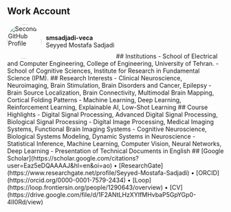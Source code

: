 ## Work Account
<a href="https://github.com/smsadjadi-veca" style="display: inline-flex; align-items: center; text-decoration: none;">
  <img src="https://github.com/user-attachments/assets/3b2773b9-a4d5-4bab-806d-70420dde704e" alt="Second GitHub Profile" width="80" height="80" style="border-radius: 50%; margin-right: 10px;">
  <div style="color: inherit;">
    <strong>smsadjadi-veca</strong><br>
    Seyyed Mostafa Sadjadi
  </div>
</a>
## Institutions  
- School of Electrical and Computer Engineering, College of Engineering, University of Tehran.  
- School of Cognitive Sciences, Institute for Research in Fundamental Science (IPM).  
## Research Interests  
- Clinical Neuroscience, Neuroimaging, Brain Stimulation, Brain Disorders and Cancer, Epilepsy  
- Brain Source Localization, Brain Connectivity, Multimodal Brain Mapping, Cortical Folding Patterns  
- Machine Learning, Deep Learning, Reinforcement Learning, Explainable AI, Low-Shot Learning  
## Course Highlights
- Digital Signal Processing, Advanced Digital Signal Processing, Biological Signal Processing  
- Digital Image Processing, Medical Imaging Systems, Functional Brain Imaging Systems  
- Cognitive Neuroscience, Biological Systems Modeling, Dynamic Systems in Neuroscience  
- Statistical Inference, Machine Learning, Computer Vision, Neural Networks, Deep Learning  
- Presentation of Technical Documents in English  
##  
[Google Scholar](https://scholar.google.com/citations?user=Eaz5eDQAAAAJ&hl=en&oi=ao) • [ResearchGate](https://www.researchgate.net/profile/Seyyed-Mostafa-Sadjadi) • [ORCID](https://orcid.org/0000-0001-7579-2434) • [Loop](https://loop.frontiersin.org/people/1290643/overview) • [CV](https://drive.google.com/file/d/1F2ANtLHzXYIfMHvbaP5GpYGp0-4II0Rd/view)  
